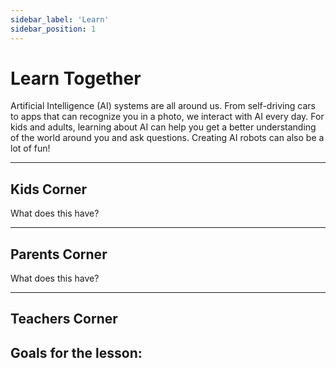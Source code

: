 ```yaml
---
sidebar_label: 'Learn'
sidebar_position: 1
---
```


# Learn Together

Artificial Intelligence (AI) systems are all around us. From self-driving cars to apps that can recognize you in a photo, we interact with AI every day. For kids and adults, learning about AI can help you get a better understanding of the world around you and ask questions. Creating AI robots can also be a lot of fun!

---

## Kids Corner

What does this have?

---

## Parents Corner

What does this have?

---

## Teachers Corner

Goals for the lesson:
- 
